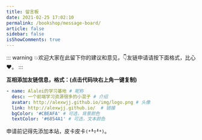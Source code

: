 ```yaml
---
title: 留言板
date: 2021-02-25 17:02:10
permalink: /bookshop/message-board/
article: false
sidebar: false
isShowComments: true
---
```


::: warning
💥欢迎大家在此留下你的建议和意见，👇友链申请请按下面格式，比心:heart:。
:::

**互相添加友链信息，格式：(点击代码块右上角一键复制)**

```yaml
- name: Alalei的学习基地 # 昵称
  desc: 一个前端学习资源很多的小混子 # 介绍
  avatar: http://alexwjj.github.io/img/logo.png # 头像
  link: http://alexwjj.github.io/  # 链接
  bgColor: '#CBEAFA' # 可选，背景颜色
  textColor: '#6854A1' # 可选，文本颜色
```

申请前记得先添加本站，皮卡皮卡`(*╹▽╹*)`。
